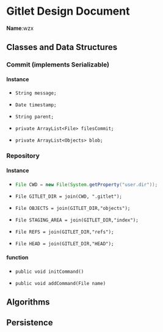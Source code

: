 # Gitlet Design Document

**Name**:wzx

## Classes and Data Structures

### Commit (implements Serializable)

#### Instance

* ```
  String message;
  ```

* ```
  Date timestamp;
  ```

* ```
  String parent;
  ```

* ```
  private ArrayList<File> filesCommit;
  ```

* ```
  private ArrayList<Objects> blob;
  ```




### Repository

#### Instance

* ```java
  File CWD = new File(System.getProperty("user.dir"));
  ```

* ```
  File GITLET_DIR = join(CWD, ".gitlet");
  ```

* ```
  File OBJECTS = join(GITLET_DIR,"objects");
  ```

* ```
  File STAGING_AREA = join(GITLET_DIR,"index");
  ```

* ```
  File REFS = join(GITLET_DIR,"refs");
  ```

* ```
  File HEAD = join(GITLET_DIR,"HEAD");
  ```



#### function

* ```
  public void initCommand()
  ```

* ```
  public void addCommand(File name)
  ```

## Algorithms

## Persistence

